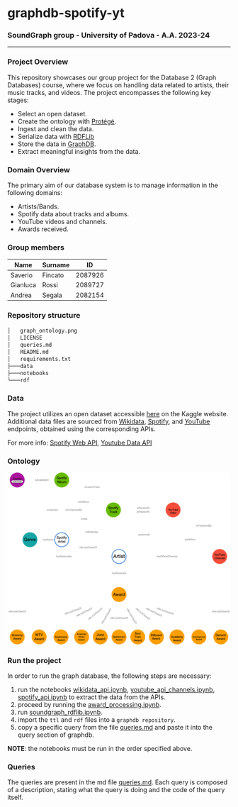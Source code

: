 
# graphdb-spotify-yt
### SoundGraph group - University of Padova - A.A. 2023-24
---
### Project Overview
This repository showcases our group project for the Database 2 (Graph Databases) course, where we focus on handling data related to artists, their music tracks, and videos. The project encompasses the following key stages:
- Select an open dataset.
- Create the ontology with [Protégé](https://protege.stanford.edu/).
- Ingest and clean the data.
- Serialize data with [RDFLib](https://rdflib.readthedocs.io/en/stable/)
- Store the data in [GraphDB](https://www.ontotext.com/products/graphdb/).
- Extract meaningful insights from the data.

### Domain Overview

The primary aim of our database system is to manage information in the following domains:
-   Artists/Bands.
-   Spotify data about tracks and albums.
-   YouTube videos and channels.
-   Awards received.


### Group members
| Name     | Surname | ID      |  
|----------|---------|---------|  
| Saverio  | Fincato | 2087926 |  
| Gianluca | Rossi   | 2089727 |  
| Andrea   | Segala  | 2082154 |  

### Repository structure
```  
│   graph_ontology.png  
│   LICENSE  
│   queries.md  
│   README.md  
│   requirements.txt  
├───data  
├───notebooks  
└───rdf  
```  


### Data

The project utilizes an open dataset accessible [here](https://www.kaggle.com/datasets/salvatorerastelli/spotify-and-youtube) on the Kaggle website.
Additional data files are sourced from [Wikidata](notebooks/wikidata_api.ipynb), [Spotify](notebooks/spotify_api.ipynb), and [YouTube](notebooks/youtube_api_channels.ipynb) endpoints, obtained using the corresponding APIs.

For more info: [Spotify Web API](https://developer.spotify.com/documentation/web-api), [Youtube Data API](https://developers.google.com/youtube/v3?hl=it)

### Ontology 
![](graph_ontology.png)

### Run the project
In order to run the graph database, the following steps are necessary:

1. run the notebooks [wikidata_api.ipynb](notebooks/wikidata_api.ipynb), [youtube_api_channels.ipynb](notebooks/youtube_api_channels.ipynb), [spotify_api.ipynb](notebooks/spotify_api.ipynb) to extract the data from the APIs.
2. proceed by running the [award_processing.ipynb](notebooks/award_processing.ipynb).
3. run [soundgraph_rdflib.ipynb](notebooks/soundgraph_rdflib.ipynb).
4. import the ```ttl``` and ```rdf``` files into a  ```graphdb repository```.
5. copy a specific query from the file [queries.md](queries.md) and paste it into the query section of graphdb.

**NOTE**: the notebooks must be run in the order specified above.

### Queries
The queries are present in the md file [queries.md](queries.md). Each query is composed of a description, stating what the query is doing and the code of the query itself.